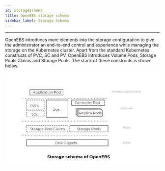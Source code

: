 ```yaml
---
id: storageschema
title: OpenEBS storage schema
sidebar_label: Storage Schema
---
```


------

OpenEBS introduces more elements into the storage configuration to give the administrator an end-to-end control and experience while managing the storage on the Kubernetes cluster. Apart from the standard Kubernetes constructs of PVC, SC and PV, OpenEBS introduces Volume Pods, Storage Pools Claims and Storage Pools. The stack of these constructs is shown below.



![OpenEBS storage schema](/docs/assets/storage-schema.png)











<!-- Hotjar Tracking Code for https://docs.openebs.io -->
<script>
   (function(h,o,t,j,a,r){
       h.hj=h.hj||function(){(h.hj.q=h.hj.q||[]).push(arguments)};
       h._hjSettings={hjid:785693,hjsv:6};
       a=o.getElementsByTagName('head')[0];
       r=o.createElement('script');r.async=1;
       r.src=t+h._hjSettings.hjid+j+h._hjSettings.hjsv;
       a.appendChild(r);
   })(window,document,'https://static.hotjar.com/c/hotjar-','.js?sv=');
</script>
